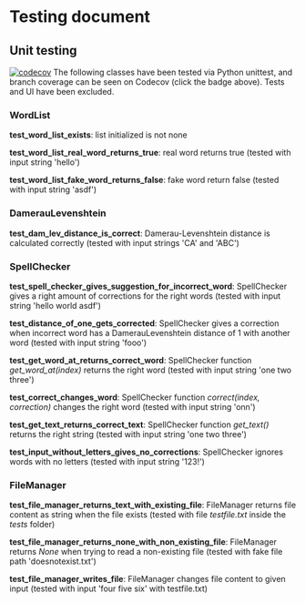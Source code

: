 # Testing document

## Unit testing

[![codecov](https://codecov.io/gh/mizhonka/Spell-checker/graph/badge.svg?token=2QSRCPDGGL)](https://codecov.io/gh/mizhonka/Spell-checker)
The following classes have been tested via Python unittest, and branch coverage can be seen on Codecov (click the badge above). Tests and UI have been excluded.

### WordList

**test_word_list_exists**: list initialized is not none

**test_word_list_real_word_returns_true**: real word returns true (tested with input string 'hello')

**test_word_list_fake_word_returns_false**: fake word return false (tested with input string 'asdf')

### DamerauLevenshtein

**test_dam_lev_distance_is_correct**: Damerau-Levenshtein distance is calculated correctly (tested with input strings 'CA' and 'ABC')

### SpellChecker

**test_spell_checker_gives_suggestion_for_incorrect_word**: SpellChecker gives a right amount of corrections for the right words (tested with input string 'hello world asdf')

**test_distance_of_one_gets_corrected**: SpellChecker gives a correction when incorrect word has a DamerauLevenshtein distance of 1 with another word (tested with input string 'fooo')

**test_get_word_at_returns_correct_word**: SpellChecker function _get_word_at(index)_ returns the right word (tested with input string 'one two three')

**test_correct_changes_word**: SpellChecker function _correct(index, correction)_ changes the right word (tested with input string 'onn')

**test_get_text_returns_correct_text**: SpellChecker function _get_text()_ returns the right string (tested with input string 'one two three')

**test_input_without_letters_gives_no_corrections**: SpellChecker ignores words with no letters (tested with input string '123!')

### FileManager

**test_file_manager_returns_text_with_existing_file**: FileManager returns file content as string when the file exists (tested with file _testfile.txt_ inside the _tests_ folder)

**test_file_manager_returns_none_with_non_existing_file**: FileManager returns _None_ when trying to read a non-existing file (tested with fake file path 'doesnotexist.txt')

**test_file_manager_writes_file**: FileManager changes file content to given input (tested with input 'four five six' with testfile.txt)


